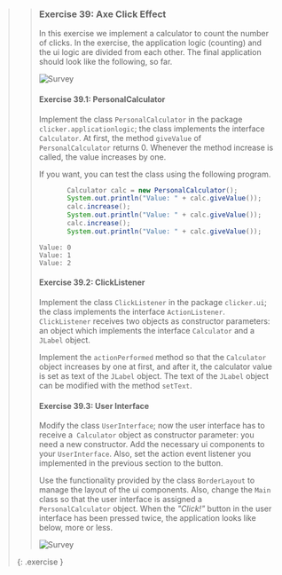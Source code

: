 >>### Exercise 39: Axe Click Effect
>>
>>In this exercise we implement a calculator to count the number of clicks. In the exercise, the application logic (counting) and the ui logic are divided from each other. The final application should look like the following, so far.
>>
>> ![Survey](images/exercise/week11/39_clickeffect.png)
>>
>>#### Exercise 39.1: PersonalCalculator
>>
>> Implement the class `PersonalCalculator` in the package `clicker.applicationlogic`; the class implements the interface `Calculator`. At first, the method `giveValue` of `PersonalCalculator` returns 0. Whenever the method increase is called, the value increases by one.
>>
>>If you want, you can test the class using the following program.
>>
>>```java
>>        Calculator calc = new PersonalCalculator();
>>        System.out.println("Value: " + calc.giveValue());
>>        calc.increase();
>>        System.out.println("Value: " + calc.giveValue());
>>        calc.increase();
>>        System.out.println("Value: " + calc.giveValue());
>>```
>>
>>```output
>>Value: 0
>>Value: 1
>>Value: 2
>>```
>>
>>#### Exercise 39.2: ClickListener
>>
>>Implement the class `ClickListener` in the package `clicker.ui`; the class implements the interface `ActionListener`. `ClickListener` receives two objects as constructor parameters: an object which implements the interface `Calculator` and a `JLabel` object.
>>
>>Implement the `actionPerformed` method so that the `Calculator` object increases by one at first, and after it, the calculator value is set as text of the `JLabel` object. The text of the `JLabel` object can be modified with the method `setText`.
>>
>>#### Exercise 39.3: User Interface
>>
>>Modify the class `UserInterface`; now the user interface has to receive a` Calculator` object as constructor parameter: you need a new constructor. Add the necessary ui components to your `UserInterface`. Also, set the action event listener you implemented in the previous section to the button.
>>
>>Use the functionality provided by the class `BorderLayout` to manage the layout of the ui components. Also, change the `Main` class so that the user interface is assigned a `PersonalCalculator` object. When the *"Click!"* button in the user interface has been pressed twice, the application looks like below, more or less.
>>
>> ![Survey](images/exercise/week11/39_clickeffect2.png)
>>
>{: .exercise }